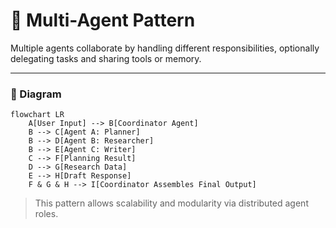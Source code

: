 # 🤖 Multi-Agent Pattern

Multiple agents collaborate by handling different responsibilities, optionally delegating tasks and sharing tools or memory.

---

### 🧠 Diagram

```mermaid
flowchart LR
    A[User Input] --> B[Coordinator Agent]
    B --> C[Agent A: Planner]
    B --> D[Agent B: Researcher]
    B --> E[Agent C: Writer]
    C --> F[Planning Result]
    D --> G[Research Data]
    E --> H[Draft Response]
    F & G & H --> I[Coordinator Assembles Final Output]
```

> This pattern allows scalability and modularity via distributed agent roles.